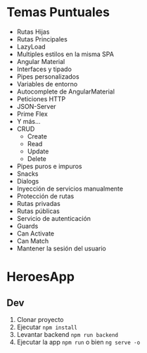 # Temas Puntuales
- Rutas Hijas
- Rutas Principales
- LazyLoad
- Multiples estilos en la misma SPA
- Angular Material
- Interfaces y tipado
- Pipes personalizados
- Variables de entorno
- Autocomplete de AngularMaterial
- Peticiones HTTP
- JSON-Server
- Prime Flex
- Y más...
- CRUD
  - Create
  - Read
  - Update
  - Delete
- Pipes puros e impuros
- Snacks
- Dialogs
- Inyección de servicios manualmente
- Protección de rutas
- Rutas privadas
- Rutas públicas
- Servicio de autenticación
- Guards
- Can Activate
- Can Match
- Mantener la sesión del usuario

# HeroesApp

## Dev

1. Clonar proyecto
2. Ejecutar ```npm install```
3. Levantar backend ```npm run backend```
4. Ejecutar la app ```npm run``` o bien ```ng serve -o```

